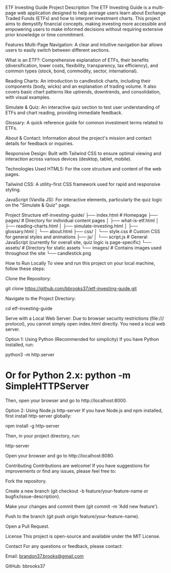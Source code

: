 ETF Investing Guide
Project Description
The ETF Investing Guide is a multi-page web application designed to help average users learn about Exchange Traded Funds (ETFs) and how to interpret investment charts. This project aims to demystify financial concepts, making investing more accessible and empowering users to make informed decisions without requiring extensive prior knowledge or time commitment.

Features
Multi-Page Navigation: A clear and intuitive navigation bar allows users to easily switch between different sections.

What is an ETF?: Comprehensive explanation of ETFs, their benefits (diversification, lower costs, flexibility, transparency, tax efficiency), and common types (stock, bond, commodity, sector, international).

Reading Charts: An introduction to candlestick charts, including their components (body, wicks) and an explanation of trading volume. It also covers basic chart patterns like uptrends, downtrends, and consolidation, with visual examples.

Simulate & Quiz: An interactive quiz section to test user understanding of ETFs and chart reading, providing immediate feedback.

Glossary: A quick reference guide for common investment terms related to ETFs.

About & Contact: Information about the project's mission and contact details for feedback or inquiries.

Responsive Design: Built with Tailwind CSS to ensure optimal viewing and interaction across various devices (desktop, tablet, mobile).

Technologies Used
HTML5: For the core structure and content of the web pages.

Tailwind CSS: A utility-first CSS framework used for rapid and responsive styling.

JavaScript (Vanilla JS): For interactive elements, particularly the quiz logic on the "Simulate & Quiz" page.

Project Structure
etf-investing-guide/
├── index.html                  # Homepage
├── pages/                      # Directory for individual content pages
│   ├── what-is-etf.html
│   ├── reading-charts.html
│   ├── simulate-investing.html
│   ├── glossary.html
│   └── about.html
├── css/
│   └── style.css               # Custom CSS for general styles and animations
├── js/
│   └── script.js               # General JavaScript (currently for overall site, quiz logic is page-specific)
└── assets/                     # Directory for static assets
    └── images/                 # Contains images used throughout the site
        └── candlestick.png

How to Run Locally
To view and run this project on your local machine, follow these steps:

Clone the Repository:

git clone https://github.com/bbrooks37/etf-investing-guide.git

Navigate to the Project Directory:

cd etf-investing-guide

Serve with a Local Web Server:
Due to browser security restrictions (file:/// protocol), you cannot simply open index.html directly. You need a local web server.

Option 1: Using Python (Recommended for simplicity)
If you have Python installed, run:

python3 -m http.server
# Or for Python 2.x: python -m SimpleHTTPServer

Then, open your browser and go to http://localhost:8000.

Option 2: Using Node.js http-server
If you have Node.js and npm installed, first install http-server globally:

npm install -g http-server

Then, in your project directory, run:

http-server

Open your browser and go to http://localhost:8080.

Contributing
Contributions are welcome! If you have suggestions for improvements or find any issues, please feel free to:

Fork the repository.

Create a new branch (git checkout -b feature/your-feature-name or bugfix/issue-description).

Make your changes and commit them (git commit -m 'Add new feature').

Push to the branch (git push origin feature/your-feature-name).

Open a Pull Request.

License
This project is open-source and available under the MIT License.

Contact
For any questions or feedback, please contact:

Email: brandon37.brooks@gmail.com

GitHub: bbrooks37
